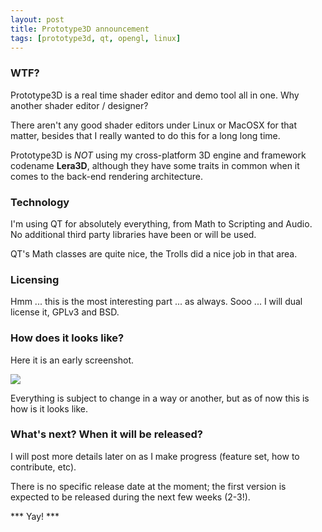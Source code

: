 ```yaml
--- 
layout: post
title: Prototype3D announcement
tags: [prototype3d, qt, opengl, linux] 
---
```


### WTF?

Prototype3D is a real time shader editor and demo tool all in one. Why another shader editor / designer?

There aren't any good shader editors under Linux or MacOSX for that matter, besides that I really wanted to do this for a long
long time.

Prototype3D is *NOT* using my cross-platform 3D engine and framework codename **Lera3D**, although they have some traits in common
when it comes to the back-end rendering architecture.

### Technology

I'm using QT for absolutely everything, from Math to Scripting and Audio. No additional third party libraries have been or will be used.

QT's Math classes are quite nice, the Trolls did a nice job in that area.

### Licensing

Hmm ... this is the most interesting part ... as always. Sooo ... I will dual license it, GPLv3 and BSD.

### How does it looks like?

Here it is an early screenshot.

<a href="{{ site.url }}/images/2010/02/stage01.png" class="image">
<img src="{{ site.url }}/images/2010/02/stage01_thumb.png"></a>

Everything is subject to change in a way or another, but as of now this is how is it looks like.

### What's next? When it will be released?

I will post more details later on as I make progress (feature set, how to contribute, etc). 

There is no specific release date at the moment; the first version is expected to be released during the next few weeks (2-3!). 

*** Yay! ***
